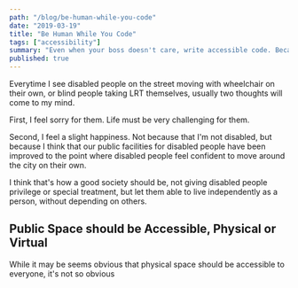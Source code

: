 ```yaml
---
path: "/blog/be-human-while-you-code"
date: "2019-03-19"
title: "Be Human While You Code"
tags: ["accessibility"]
summary: "Even when your boss doesn't care, write accessible code. Because you're human, and you care about other human too."
published: true
---
```


Everytime I see disabled people on the street moving with wheelchair on their own, or blind people taking LRT themselves, usually two thoughts will come to my mind.

First, I feel sorry for them. Life must be very challenging for them.

Second, I feel a slight happiness. Not because that I'm not disabled, but because I think that our public facilities for disabled people have been improved to the point where disabled people feel confident to move around the city on their own.

I think that's how a good society should be, not giving disabled people privilege or special treatment, but let them able to live independently as a person, without depending on others.

## Public Space should be Accessible, Physical or Virtual

While it may be seems obvious that physical space should be accessible to everyone, it's not so obvious
